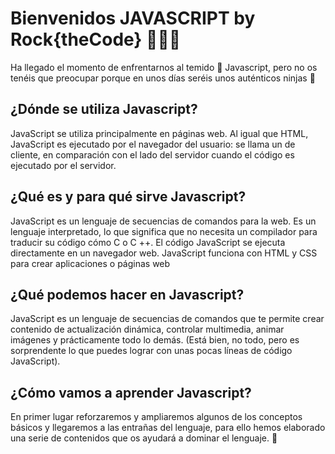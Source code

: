 # Bienvenidos JAVASCRIPT by Rock{theCode} 👨🏽‍💻

Ha llegado el momento de enfrentarnos al temido  👻  Javascript, pero no os tenéis que preocupar porque en unos días seréis unos auténticos ninjas 🥷 

**¿Dónde se utiliza Javascript?**
---

JavaScript se utiliza principalmente en páginas web. Al igual que HTML, JavaScript es ejecutado por el navegador del usuario: se llama un de cliente, en comparación con el lado del servidor cuando el código es ejecutado por el servidor.

**¿Qué es y para qué sirve Javascript?**
---

JavaScript es un lenguaje de secuencias de comandos para la web. Es un lenguaje interpretado, lo que significa que no necesita un compilador para traducir su código cómo C o C ++. El código JavaScript se ejecuta directamente en un navegador web. JavaScript funciona con HTML y CSS para crear aplicaciones o páginas web

**¿Qué podemos hacer en Javascript?**
---

JavaScript es un lenguaje de secuencias de comandos que te permite crear contenido de actualización dinámica, controlar multimedia, animar imágenes y prácticamente todo lo demás. (Está bien, no todo, pero es sorprendente lo que puedes lograr con unas pocas líneas de código JavaScript).

**¿Cómo vamos a aprender Javascript?**
---

En primer lugar reforzaremos y ampliaremos algunos de los conceptos básicos y llegaremos a las entrañas del lenguaje, para ello hemos elaborado una serie de contenidos que os ayudará a dominar el lenguaje. 💨